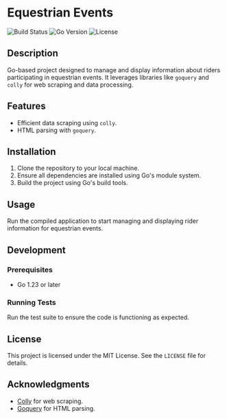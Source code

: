 # Equestrian Events

![Build Status](https://github.com/petegabriel/equestrian_events_riders_list/actions/workflows/go.yml/badge.svg)
![Go Version](https://img.shields.io/badge/Go-1.23-blue)
![License](https://img.shields.io/badge/License-MIT-green)

## Description

Go-based project designed to manage and display information about riders participating in equestrian events. It leverages libraries like `goquery` and `colly` for web scraping and data processing.

## Features

- Efficient data scraping using `colly`.
- HTML parsing with `goquery`.

## Installation

1. Clone the repository to your local machine.
2. Ensure all dependencies are installed using Go's module system.
3. Build the project using Go's build tools.

## Usage

Run the compiled application to start managing and displaying rider information for equestrian events.

## Development

### Prerequisites

- Go 1.23 or later

### Running Tests

Run the test suite to ensure the code is functioning as expected.

## License

This project is licensed under the MIT License. See the `LICENSE` file for details.

## Acknowledgments

- [Colly](https://github.com/gocolly/colly) for web scraping.
- [Goquery](https://github.com/PuerkitoBio/goquery) for HTML parsing.